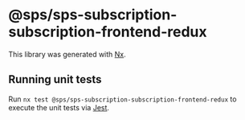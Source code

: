 # @sps/sps-subscription-subscription-frontend-redux

This library was generated with [Nx](https://nx.dev).

## Running unit tests

Run `nx test @sps/sps-subscription-subscription-frontend-redux` to execute the unit tests via [Jest](https://jestjs.io).
